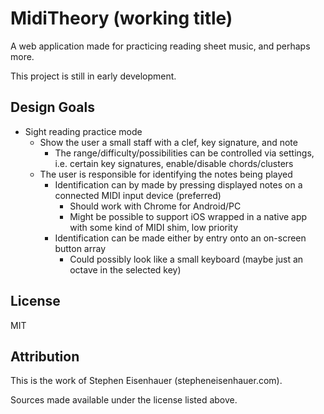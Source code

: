 # MidiTheory (working title)

A web application made for practicing reading sheet music, and perhaps more.

This project is still in early development.

## Design Goals

* Sight reading practice mode
  * Show the user a small staff with a clef, key signature, and note
    * The range/difficulty/possibilities can be controlled via settings, i.e. certain key signatures, enable/disable chords/clusters
  * The user is responsible for identifying the notes being played
    * Identification can by made by pressing displayed notes on a connected MIDI input device (preferred)
      * Should work with Chrome for Android/PC
      * Might be possible to support iOS wrapped in a native app with some kind of MIDI shim, low priority
    * Identification can be made either by entry onto an on-screen button array
      * Could possibly look like a small keyboard (maybe just an octave in the selected key)

## License

MIT

## Attribution

This is the work of Stephen Eisenhauer (stepheneisenhauer.com).

Sources made available under the license listed above.
